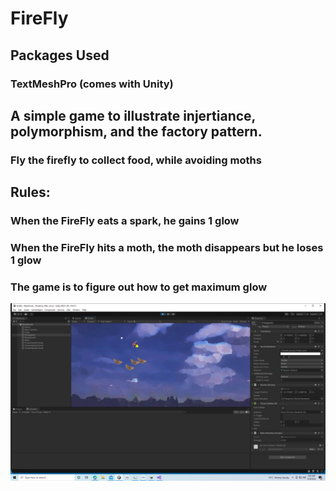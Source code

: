 
# FireFly

## Packages Used
### TextMeshPro (comes with Unity)

## A simple game to illustrate injertiance, polymorphism, and the factory pattern.
### Fly the firefly to collect food, while avoiding moths

## Rules:
### When the FireFly eats a spark, he gains 1 glow
### When the FireFly hits a moth, the moth disappears but he loses 1 glow
### The game is to figure out how to get maximum glow

![FireFly ScreenShot](https://github.com/BigFun123/FireFly/blob/master/Assets/Doc/Screenshot%20(2).png "FireFly")